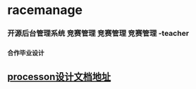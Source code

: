 # racemanage
### 开源后台管理系统 竞赛管理 竞赛管理 竞赛管理 -teacher
### `合作毕业设计`
## [processon设计文档地址](https://www.processon.com/myteams/5a66ce62e4b05a8ff314c329)
